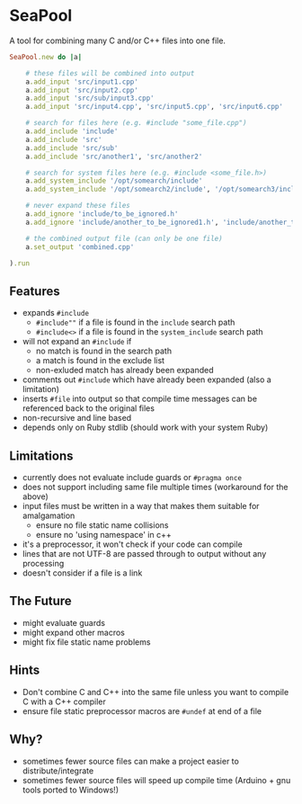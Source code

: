 SeaPool
=======

A tool for combining many C and/or C++ files into one file.

~~~ ruby
SeaPool.new do |a|

    # these files will be combined into output
    a.add_input 'src/input1.cpp'
    a.add_input 'src/input2.cpp'
    a.add_input 'src/sub/input3.cpp'
    a.add_input 'src/input4.cpp', 'src/input5.cpp', 'src/input6.cpp'

    # search for files here (e.g. #include "some_file.cpp")
    a.add_include 'include'
    a.add_include 'src'
    a.add_include 'src/sub'
    a.add_include 'src/another1', 'src/another2'

    # search for system files here (e.g. #include <some_file.h>)
    a.add_system_include '/opt/somearch/include'
    a.add_system_include '/opt/somearch2/include', '/opt/somearch3/include'

    # never expand these files
    a.add_ignore 'include/to_be_ignored.h'
    a.add_ignore 'include/another_to_be_ignored1.h', 'include/another_to_be_ignored2.h'

    # the combined output file (can only be one file)
    a.set_output 'combined.cpp'

).run
~~~

## Features

- expands `#include`
    - `#include""` if a file is found in the `include` search path
    - `#include<>` if a file is found in the `system_include` search path
- will not expand an `#include` if
    - no match is found in the search path
    - a match is found in the exclude list
    - non-exluded match has already been expanded
- comments out `#include` which have already been expanded (also a limitation)
- inserts `#file` into output so that compile time messages can be referenced back to the original files
- non-recursive and line based
- depends only on Ruby stdlib (should work with your system Ruby)

## Limitations

- currently does not evaluate include guards or `#pragma once`
- does not support including same file multiple times (workaround for the above)
- input files must be written in a way that makes them suitable for amalgamation
    - ensure no file static name collisions
    - ensure no 'using namespace' in c++
- it's a preprocessor, it won't check if your code can compile
- lines that are not UTF-8 are passed through to output without any processing
- doesn't consider if a file is a link

## The Future

- might evaluate guards
- might expand other macros
- might fix file static name problems

## Hints

- Don't combine C and C++ into the same file unless you want to compile C with a C++ compiler
- ensure file static preprocessor macros are `#undef` at end of a file

## Why?

- sometimes fewer source files can make a project easier to distribute/integrate
- sometimes fewer source files will speed up compile time (Arduino + gnu tools ported to Windows!)
